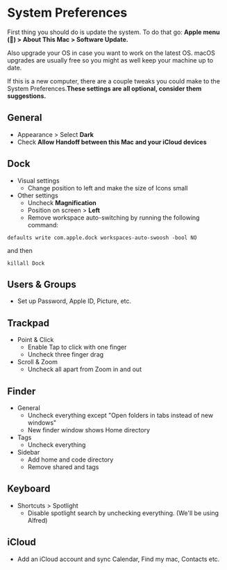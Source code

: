 # System Preferences

First thing you should do is update the system. To do that go: **Apple menu \(\) &gt; About This Mac &gt; Software Update.**

Also upgrade your OS in case you want to work on the latest OS. macOS upgrades are usually free so you might as well keep your machine up to date.

If this is a new computer, there are a couple tweaks you could make to the System Preferences.**These settings are all optional, consider them suggestions.**

## General

* Appearance &gt; Select **Dark**
* Check **Allow Handoff between this Mac and your iCloud devices**

## Dock

* Visual settings
  * Change position to left and make the size of Icons small
* Other settings
  * Uncheck **Magnification**
  * Position on screen &gt; **Left**
  * Remove workspace auto-switching by running the following command:

```text
defaults write com.apple.dock workspaces-auto-swoosh -bool NO
```

and then

```text
killall Dock
```

## Users & Groups

* Set up Password, Apple ID, Picture, etc.

## Trackpad

* Point & Click
  * Enable Tap to click with one finger
  * Uncheck three finger drag
* Scroll & Zoom
  * Uncheck all apart from Zoom in and out

## Finder

* General
  * Uncheck everything except "Open folders in tabs instead of new windows"
  * New finder window shows Home directory
* Tags
  * Uncheck everything
* Sidebar
  * Add home and code directory
  * Remove shared and tags

## Keyboard

* Shortcuts &gt; Spotlight
  * Disable spotlight search by unchecking everything. \(We'll be using Alfred\)

## iCloud

* Add an iCloud account and sync Calendar, Find my mac, Contacts etc.

